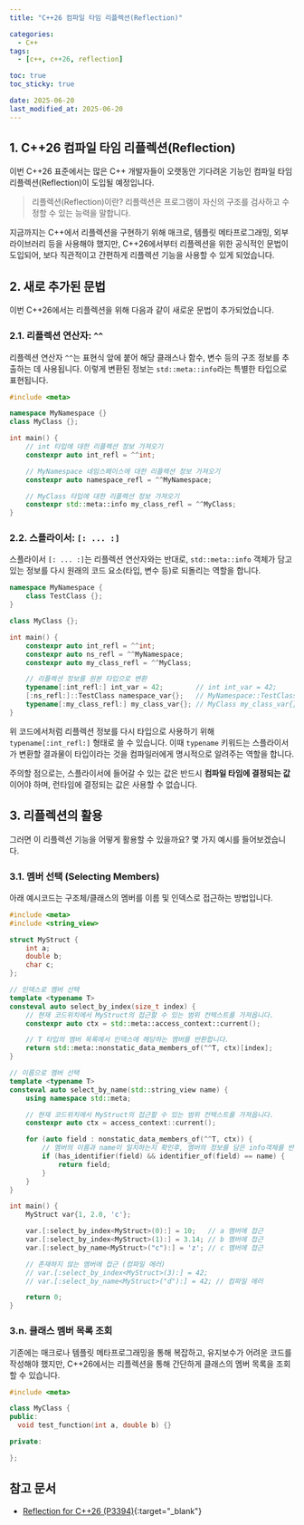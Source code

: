 ```yaml
---
title: "C++26 컴파일 타임 리플렉션(Reflection)"

categories:
  - C++
tags:
  - [c++, c++26, reflection]

toc: true
toc_sticky: true

date: 2025-06-20
last_modified_at: 2025-06-20
---
```


## 1. C++26 컴파일 타임 리플렉션(Reflection)

이번 C++26 표준에서는 많은 C++ 개발자들이 오랫동안 기다려온 기능인 컴파일 타임 리플렉션(Reflection)이 도입될 예정입니다.

> 리플렉션(Reflection)이란?
> 리플렉션은 프로그램이 자신의 구조를 검사하고 수정할 수 있는 능력을 말합니다.

지금까지는 C++에서 리플렉션을 구현하기 위해 매크로, 템플릿 메타프로그래밍, 외부 라이브러리 등을 사용해야 했지만, C++26에서부터 리플렉션을 위한 공식적인 문법이 도입되어, 보다 직관적이고 간편하게 리플렉션 기능을 사용할 수 있게 되었습니다.

## 2. 새로 추가된 문법

이번 C++26에서는 리플렉션을 위해 다음과 같이 새로운 문법이 추가되었습니다.

### 2.1. 리플렉션 연산자: `^^`

리플렉션 연산자 `^^`는 표현식 앞에 붙어 해당 클래스나 함수, 변수 등의 구조 정보를 추출하는 데 사용됩니다. 이렇게 변환된 정보는 `std::meta::info`라는 특별한 타입으로 표현됩니다.

```c++
#include <meta>

namespace MyNamespace {}
class MyClass {};

int main() {
    // int 타입에 대한 리플렉션 정보 가져오기
    constexpr auto int_refl = ^^int;

    // MyNamespace 네임스페이스에 대한 리플렉션 정보 가져오기
    constexpr auto namespace_refl = ^^MyNamespace;

    // MyClass 타입에 대한 리플렉션 정보 가져오기
    constexpr std::meta::info my_class_refl = ^^MyClass;
}
```

### 2.2. 스플라이서: `[: ... :]`

스플라이서 `[: ... :]`는 리플렉션 연산자와는 반대로, `std::meta::info` 객체가 담고 있는 정보를 다시 원래의 코드 요소(타입, 변수 등)로 되돌리는 역할을 합니다.

```c++
namespace MyNamespace {
    class TestClass {};
}

class MyClass {};

int main() {
    constexpr auto int_refl = ^^int;
    constexpr auto ns_refl = ^^MyNamespace;
    constexpr auto my_class_refl = ^^MyClass;

    // 리플렉션 정보를 원본 타입으로 변환
    typename[:int_refl:] int_var = 42;        // int int_var = 42;
    [:ns_refl:]::TestClass namespace_var{};   // MyNamespace::TestClass namespace_var{};
    typename[:my_class_refl:] my_class_var{}; // MyClass my_class_var{};
}
```

위 코드에서처럼 리플렉션 정보를 다시 타입으로 사용하기 위해 `typename[:int_refl:]` 형태로 쓸 수 있습니다. 이때 `typename` 키워드는 스플라이서가 변환할 결과물이 타입이라는 것을 컴파일러에게 명시적으로 알려주는 역할을 합니다.

주의할 점으로는, 스플라이서에 들어갈 수 있는 값은 반드시 **컴파일 타임에 결정되는 값**이어야 하며, 런타임에 결정되는 값은 사용할 수 없습니다.

## 3. 리플렉션의 활용

그러면 이 리플렉션 기능을 어떻게 활용할 수 있을까요? 몇 가지 예시를 들어보겠습니다.

### 3.1. 멤버 선택 (Selecting Members)

아래 예시코드는 구조체/클래스의 멤버를 이름 및 인덱스로 접근하는 방법입니다.

```c++
#include <meta>
#include <string_view>

struct MyStruct {
    int a;
    double b;
    char c;
};

// 인덱스로 멤버 선택
template <typename T>
consteval auto select_by_index(size_t index) {
    // 현재 코드위치에서 MyStruct의 접근할 수 있는 범위 컨텍스트를 가져옵니다.
    constexpr auto ctx = std::meta::access_context::current();

    // T 타입의 멤버 목록에서 인덱스에 해당하는 멤버를 반환합니다.
    return std::meta::nonstatic_data_members_of(^^T, ctx)[index];
}

// 이름으로 멤버 선택
template <typename T>
consteval auto select_by_name(std::string_view name) {
    using namespace std::meta;

    // 현재 코드위치에서 MyStruct의 접근할 수 있는 범위 컨텍스트를 가져옵니다.
    constexpr auto ctx = access_context::current();

    for (auto field : nonstatic_data_members_of(^^T, ctx)) {
        // 멤버의 이름과 name이 일치하는지 확인후, 멤버의 정보를 담은 info객체를 반환합니다.
        if (has_identifier(field) && identifier_of(field) == name) {
            return field;
        }
    }
}

int main() {
    MyStruct var{1, 2.0, 'c'};

    var.[:select_by_index<MyStruct>(0):] = 10;   // a 멤버에 접근
    var.[:select_by_index<MyStruct>(1):] = 3.14; // b 멤버에 접근
    var.[:select_by_name<MyStruct>("c"):] = 'z'; // c 멤버에 접근

    // 존재하지 않는 멤버에 접근 (컴파일 에러)
    // var.[:select_by_index<MyStruct>(3):] = 42;
    // var.[:select_by_name<MyStruct>("d"):] = 42; // 컴파일 에러

    return 0;
}
```

### 3.n. 클래스 멤버 목록 조회

기존에는 매크로나 템플릿 메타프로그래밍을 통해 복잡하고, 유지보수가 어려운 코드를 작성해야 했지만, C++26에서는 리플렉션을 통해 간단하게 클래스의 멤버 목록을 조회할 수 있습니다.

```c++
#include <meta>

class MyClass {
public:
  void test_function(int a, double b) {}

private:

};
```

## 참고 문서

- [Reflection for C++26 (P3394)](https://www.open-std.org/jtc1/sc22/wg21/docs/papers/2025/p2996r12.html){:target="_blank"}
